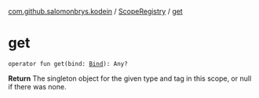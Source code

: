 [com.github.salomonbrys.kodein](../index.md) / [ScopeRegistry](index.md) / [get](.)

# get

`operator fun get(bind: `[`Bind`](../-kodein/-bind/index.md)`): Any?`

**Return**
The singleton object for the given type and tag in this scope, or null if there was none.

